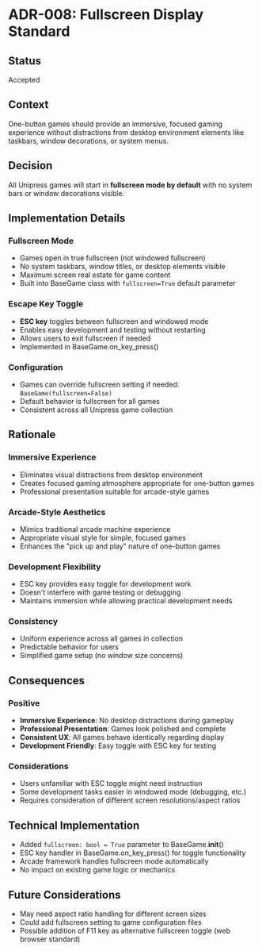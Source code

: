 # ADR-008: Fullscreen Display Standard

## Status
Accepted

## Context
One-button games should provide an immersive, focused gaming experience without distractions from desktop environment elements like taskbars, window decorations, or system menus.

## Decision
All Unipress games will start in **fullscreen mode by default** with no system bars or window decorations visible.

## Implementation Details

### Fullscreen Mode
- Games open in true fullscreen (not windowed fullscreen)
- No system taskbars, window titles, or desktop elements visible
- Maximum screen real estate for game content
- Built into BaseGame class with `fullscreen=True` default parameter

### Escape Key Toggle
- **ESC key** toggles between fullscreen and windowed mode
- Enables easy development and testing without restarting
- Allows users to exit fullscreen if needed
- Implemented in BaseGame.on_key_press()

### Configuration
- Games can override fullscreen setting if needed: `BaseGame(fullscreen=False)`
- Default behavior is fullscreen for all games
- Consistent across all Unipress game collection

## Rationale

### Immersive Experience
- Eliminates visual distractions from desktop environment
- Creates focused gaming atmosphere appropriate for one-button games
- Professional presentation suitable for arcade-style games

### Arcade-Style Aesthetics
- Mimics traditional arcade machine experience
- Appropriate visual style for simple, focused games
- Enhances the "pick up and play" nature of one-button games

### Development Flexibility
- ESC key provides easy toggle for development work
- Doesn't interfere with game testing or debugging
- Maintains immersion while allowing practical development needs

### Consistency
- Uniform experience across all games in collection
- Predictable behavior for users
- Simplified game setup (no window size concerns)

## Consequences

### Positive
- **Immersive Experience**: No desktop distractions during gameplay
- **Professional Presentation**: Games look polished and complete
- **Consistent UX**: All games behave identically regarding display
- **Development Friendly**: Easy toggle with ESC key for testing

### Considerations
- Users unfamiliar with ESC toggle might need instruction
- Some development tasks easier in windowed mode (debugging, etc.)
- Requires consideration of different screen resolutions/aspect ratios

## Technical Implementation
- Added `fullscreen: bool = True` parameter to BaseGame.__init__()
- ESC key handler in BaseGame.on_key_press() for toggle functionality
- Arcade framework handles fullscreen mode automatically
- No impact on existing game logic or mechanics

## Future Considerations
- May need aspect ratio handling for different screen sizes
- Could add fullscreen setting to game configuration files
- Possible addition of F11 key as alternative fullscreen toggle (web browser standard)